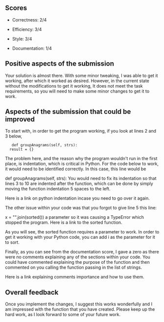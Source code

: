## Scores

* Correctness: 2/4

* Efficiency: 3/4

* Style: 3/4

* Documentation: 1/4

## Positive aspects of the submission

Your solution is almost there. With some minor tweaking, I was able to get it working, after which it worked as desired. However, in the current state without the modifications to get it working, It does not meet the task requirements, so you will need to make some minor changes to get it to work.

## Aspects of the submission that could be improved

To start with, in order to get the program working, if you look at lines 2 and 3 below,

       def groupAnagrams(self, strs):
      result = {}
The problem here, and the reason why the program wouldn't run in the first place, is indentation, which is critical in Python. For the code below to work, it would need to be identified correctly. In this case, this line would be

def groupAnagrams(self, strs):
You would need to fix its indentation so that lines 3 to 10 are indented after the function, which can be done by simply moving the function indentation 5 spaces to the left.

Here is a link on python indentation incase you need to go over it again.


The other issue within your code was that you forgot to give line 5 this line:

x = "".join(sorted())
a parameter so it was causing a TypeError which stopped the program. Here is a link to the sorted function.

As you will see, the sorted function requires a parameter to work. In order to get it working with your Python code, you can add i as the parameter for it to sort.

Finally, as you can see from the documentation score, I gave a zero as there were no comments explaining any of the sections within your code. You could have commented explaining the purpose of the function and then commented on you calling the function passing in the list of strings.

Here is a link explaining comments importance and how to use them.

## Overall feedback

Once you implement the changes, I suggest this works wonderfully and I am impressed with the function that you have created. Please keep up the hard work, as I look forward to some of your future work.

